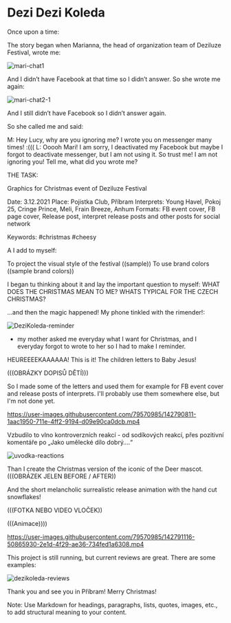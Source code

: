 # Dezi Dezi Koleda

Once upon a time:

The story began when Marianna, the head of organization team of Deziluze Festival, wrote me:

![mari-chat1](https://user-images.githubusercontent.com/79570985/142790559-d5f70208-f9c2-4e76-8427-6b2e40307238.png)

And I didn’t have Facebook at that time so I didn’t answer. So she wrote me again:

![mari-chat2-1](https://user-images.githubusercontent.com/79570985/142791170-6b5fa54b-de49-452e-b764-52fa7f9e4bde.png)


And I still didn’t have Facebook so I didn’t answer again. 

So she called me and said: 

M: Hey Lucy, why are you ignoring me? I wrote you on messenger many times! :(((
L: Ooooh Mari! I am sorry, I deactivated my Facebook but maybe I forgot to deactivate messenger, but I am not using it. So trust me! I am not ignoring you! Tell me, what did you wrote me?

THE TASK: 

Graphics for Christmas event of Deziluze Festival

Date: 3.12.2021
Place: Pojistka Club, Příbram 
Interprets: Young Havel, Pokoj 25, Cringe Prince, Meli, Frain Breeze, Anhum
Formats:
FB event cover, FB page cover, Release post, interpret release posts and other posts for social network

Keywords:
#christmas #cheesy

A I add to myself: 

To project the visual style of the festival ((sample))
To use brand colors ((sample brand colors))

I began tu thinking about it and lay the important question to myself: WHAT DOES THE CHRISTMAS MEAN TO ME? WHATS TYPICAL FOR THE CZECH CHRISTMAS? 

…and then the magic happened! My phone tinkled with the rimender!: 

![DeziKoleda-reminder](https://user-images.githubusercontent.com/79570985/142790772-2152f023-d076-4e8b-8cd4-23c1a9a95a07.jpg)

* my mother asked me everyday what I want for Christmas, and I everyday forgot to wrote to her so I had to make I reminder.

HEUREEEEKAAAAAA! This is it! The children letters to Baby Jesus!

(((OBRÁZKY DOPISŮ DĚTÍ)))

So I made some of the letters and used them for example for FB event cover and release posts of interprets. I'll probably use them somewhere else, but I'm not done yet.

https://user-images.githubusercontent.com/79570985/142790811-1aac1950-711e-4ff2-9194-d09e90ca0dcb.mp4


Vzbudilo to vlno kontroverzních reakcí - od sodíkových reakcí, přes pozitivní komentáře po „Jako umělecké dílo dobrý….“

![uvodka-reactions](https://user-images.githubusercontent.com/79570985/142791044-1d26f08b-69ce-49d5-82dd-e84fee40b8d8.png)


Than I create the Christmas version of the iconic of the Deer mascot. (((OBRÁZEK JELEN BEFORE / AFTER))

And the short melancholic surrealistic release animation with the hand cut snowflakes!

(((FOTKA NEBO VIDEO VLOČEK))

(((Animace))))



https://user-images.githubusercontent.com/79570985/142791116-50865930-2e1d-4f29-ae36-734fed1a6308.mp4





This project is still running, but current reviews are great. There are some examples: 

![dezikoleda-reviews](https://user-images.githubusercontent.com/79570985/142790909-f74e0a5e-b8c3-4b70-b354-e9532f9faf18.png)



Thank you and see you in Příbram! Merry Christmas! 




Note: Use Markdown for headings, paragraphs, lists, quotes, images, etc., to add structural meaning to your content.
